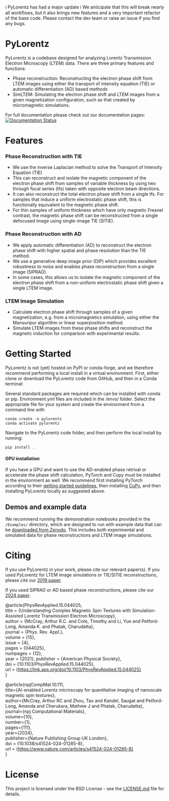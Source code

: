 :information_source: PyLorentz has had a major update :information_source: We anticipate that this will break nearly all workflows, but it also brings new features and a very important refactor of the base code. Please contact the dev team or raise an issue if you find any bugs. 


# PyLorentz
PyLorentz is a codebase designed for analyzing Lorentz Transmission Electron Microscopy (LTEM) data. There are three primary features and functions: 

- Phase reconstruction: Reconstructing the electron phase shift from LTEM images using either the transport of intensity equation (TIE) or automatic differentiation (AD) based methods
- SimLTEM: Simulating the electron phase shift and LTEM images from a given magnetization configuration, such as that created by micromagnetic simulations.


For full documentation please check out our documentation pages: [![Documentation Status](https://readthedocs.org/projects/pylorentztem/badge/?version=latest)](https://pylorentztem.readthedocs.io/en/latest/?badge=latest) 
# Features

### Phase Reconstruction with TIE

* We use the inverse Laplacian method to solve the Transport of Intensity Equation (TIE)
* This can reconstruct and isolate the magnetic component of the electron phase shift from samples of variable thickness by using two through focal series (tfs) taken with opposite electron beam directions. 
* It can also reconstruct the total electron phase shift from a single tfs. For samples that induce a uniform electrostatic phase shift, this is functionally equivalent to the magnetic phase shift.
* For thin samples of uniform thickness which have only magnetic Fresnel contrast, the magnetic phase shift can be reconstructed from a single defocused image using single-image TIE (SITIE).

### Phase Reconstruction with AD

* We apply automatic differentiation (AD) to reconstruct the electron phase shift with higher spatial and phase resolution than the TIE method.
* We use a generative deep image prior (DIP) which provides excellent robustness to noise and enables phase reconstruction from a single image (SIPRAD). 
* In some cases, this allows us to isolate the magnetic component of the electron phase shift from a non-uniform electrostatic phase shift given a single LTEM image.

### LTEM Image Simulation

* Calculate electron phase shift through samples of a given magnetization, e.g. from a micromagnetics simulation, using either the Mansuripur algorithm or linear superposition method.
* Simulate LTEM images from these phase shifts and reconstruct the magnetic induction for comparison with experimental results.


# Getting Started

PyLorentz is not (yet) hosted on PyPI or conda-forge, and we therefore recommend performing a local install in a virtual environment. First, either clone or download the PyLorentz code from GitHub, and then in a Conda terminal: 

Several standard packages are required which can be installed with conda or pip. Environment.yml files are included in the /envs/ folder. Select the appropriate file for your system and create the environment from a command line with 
```
conda create -n pylorentz
conda activate pylorentz
```
Navigate to the PyLorentz code folder, and then perform the local install by running: 
```
pip install .
```

#### GPU installation
If you have a GPU and want to use the AD-enabled phase retrival or accelerate the phase shift calculation, PyTorch and Cupy must be installed in the environment as well. We recommend first installing PyTorch according to their [getting started guidelines](https://pytorch.org/get-started/locally/), then installing [CuPy](https://docs.cupy.dev/en/stable/install.html), and then installing PyLorentz locally as suggested above. 


## Demos and example data

We recommend running the demonstration notebooks provided in the ``/Examples/`` directory, which are designed to run with example data that can be [downloaded from Zenodo](10.5281/zenodo.13147847). This includes both experimental and simulated data for phase reconstructions and LTEM image simulations. 

# Citing

If you use PyLorentz in your work, please cite our relevant paper(s). If you used PyLorentz for LTEM image simulations or TIE/SITIE reconstructions, please cite our [2019 paper](https://doi.org/10.1103/PhysRevApplied.15.044025).

If you used SIPRAD or AD based phase reconstructions, please cite our [2024 paper](https://doi.org/10.1038/s41524-024-01285-8). 

@article{PhysRevApplied.15.044025,  
  title = {Understanding Complex Magnetic Spin Textures with Simulation-Assisted Lorentz Transmission Electron Microscopy},  
  author = {McCray, Arthur R.C. and Cote, Timothy and Li, Yue and Petford-Long, Amanda K. and Phatak, Charudatta},  
  journal = {Phys. Rev. Appl.},  
  volume = {15},  
  issue = {4},  
  pages = {044025},  
  numpages = {12},  
  year = {2021},
  publisher = {American Physical Society},  
  doi = {10.1103/PhysRevApplied.15.044025},  
  url = {https://link.aps.org/doi/10.1103/PhysRevApplied.15.044025}  
}  



@article{npjCompMat.10.111,  
  title={AI-enabled Lorentz microscopy for quantitative imaging of nanoscale magnetic spin textures},  
  author={McCray, Arthur RC and Zhou, Tao and Kandel, Saugat and Petford-Long, Amanda and Cherukara, Mathew J and Phatak, Charudatta},  
  journal={npj Computational Materials},  
  volume={10},  
  number={1},  
  pages={111},  
  year={2024},  
  publisher={Nature Publishing Group UK London},  
  doi = {10.1038/s41524-024-01285-8},  
  url = {https://www.nature.com/articles/s41524-024-01285-8}  
}

# License

This project is licensed under the BSD License - see the [LICENSE.md](https://github.com/PyLorentz/PyLorentz/blob/master/LICENSE) file for details. 
